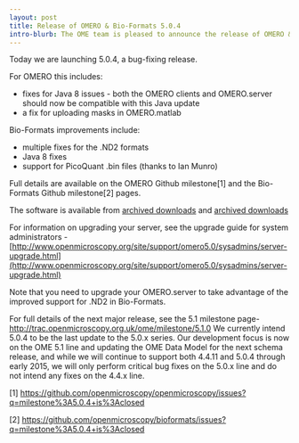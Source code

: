 ```yaml
---
layout: post
title: Release of OMERO & Bio-Formats 5.0.4
intro-blurb: The OME team is pleased to announce the release of OMERO & Bio-Formats 5.0.4
---
```

Today we are launching 5.0.4, a bug-fixing release.

For OMERO this includes:

-  fixes for Java 8 issues - both the OMERO clients and OMERO.server should now be compatible with this Java update
-  a fix for uploading masks in OMERO.matlab

Bio-Formats improvements include:

-  multiple fixes for the .ND2 formats
-  Java 8 fixes
-  support for PicoQuant .bin files (thanks to Ian Munro)


Full details are available on the OMERO Github milestone[1] and the Bio-Formats Github milestone[2] pages.

The software is available from
[archived downloads](http://downloads.openmicroscopy.org/omero/5.0.4/)
and
[archived downloads](http://downloads.openmicroscopy.org/bio-formats/5.0.4/)

For information on upgrading your server, see the upgrade guide for system administrators - [http://www.openmicroscopy.org/site/support/omero5.0/sysadmins/server-upgrade.html](http://www.openmicroscopy.org/site/support/omero5.0/sysadmins/server-upgrade.html)

Note that you need to upgrade your OMERO.server to take advantage of the improved support for .ND2 in Bio-Formats.

For full details of the next major release, see the 5.1 milestone page- http://trac.openmicroscopy.org.uk/ome/milestone/5.1.0
We currently intend 5.0.4 to be the last update to the 5.0.x series. Our development focus is now on the OME 5.1 line and updating the OME Data Model for the next schema release, and while we will continue to support both 4.4.11 and 5.0.4 through early 2015, we will only perform critical bug fixes on the 5.0.x line and do not intend any fixes on the 4.4.x line.


[1] https://github.com/openmicroscopy/openmicroscopy/issues?q=milestone%3A5.0.4+is%3Aclosed

[2] https://github.com/openmicroscopy/bioformats/issues?q=milestone%3A5.0.4+is%3Aclosed
